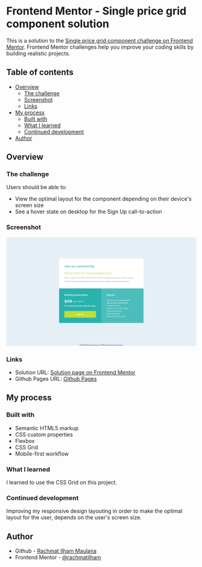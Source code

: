 # Frontend Mentor - Single price grid component solution

This is a solution to the [Single price grid component challenge on Frontend Mentor](https://www.frontendmentor.io/challenges/single-price-grid-component-5ce41129d0ff452fec5abbbc). Frontend Mentor challenges help you improve your coding skills by building realistic projects.

## Table of contents

- [Overview](#overview)
  - [The challenge](#the-challenge)
  - [Screenshot](#screenshot)
  - [Links](#links)
- [My process](#my-process)
  - [Built with](#built-with)
  - [What I learned](#what-i-learned)
  - [Continued development](#continued-development)
- [Author](#author)

## Overview

### The challenge

Users should be able to:

- View the optimal layout for the component depending on their device's screen size
- See a hover state on desktop for the Sign Up call-to-action

### Screenshot

![Page Screenshot](./images/screenshot.jpg)

### Links

- Solution URL: [Solution page on Frontend Mentor](https://www.frontendmentor.io/solutions/single-price-grid-component-ecZPkubJJ)
- Github Pages URL: [Github Pages](https://rachmatilham.github.io/single-price-grid-component-master/)

## My process

### Built with

- Semantic HTML5 markup
- CSS custom properties
- Flexbox
- CSS Grid
- Mobile-first workflow

### What I learned

I learned to use the CSS Grid on this project.

### Continued development

Improving my responsive design layouting in order to make the optimal layout for the user, depends on the user's screen size.

## Author

- Github - [Rachmat Ilham Maulana](https://github.com/rachmatilham)
- Frontend Mentor - [@rachmatilham](https://www.frontendmentor.io/profile/rachmatilham)
